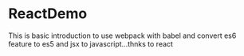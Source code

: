 # ReactDemo
This is basic introduction to  use webpack with babel and convert es6 feature to es5 and jsx to javascript...thnks to react
